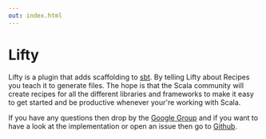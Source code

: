 ```yaml
---
out: index.html
---
```


# Lifty

Lifty is a plugin that adds scaffolding to [sbt](href="https://github.com/harrah/xsbt/"). By telling Lifty about Recipes you teach it to generate files. The hope is that the Scala community will create recipes for all the different libraries and frameworks to make it easy to get started and be productive whenever your're working with Scala.

If you have any questions then drop by the [Google Group]("http://groups.google.com/group/lifty") and if you want to have a look at the implementation or open an issue then go to [Github]("http://github.com/Lifty").
